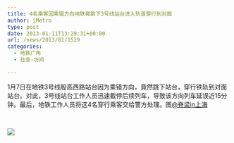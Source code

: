 ```yaml
---
title: 4名乘客因乘错方向地铁竟跳下3号线站台进入轨道穿行到对面
author: iMetro
type: post
date: 2013-01-11T13:29:31+00:00
url: /news/2013/01/1529
categories:
  - 地铁广角
  - 社会-坊间

---
```

1月7日在地铁3号线殷高西路站台因为乘错方向，竟然跳下站台，穿行铁轨到对面站台。对此，3号线站台工作人员迅速截停后续列车，导致该方向列车延误近15分钟。最后，地铁工作人员将这4名穿行乘客交给警方处理。图[@脊梁in上海][1]

&nbsp;

![][2]

 [1]: http://weibo.com/jiliangyin "脊梁in上海"
 [2]: http://ww2.sinaimg.cn/bmiddle/56df5c93gw1e0pjk9v420j.jpg
